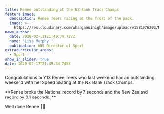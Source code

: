 ```yaml
---
title: Renee outstanding at the NZ Bank Track Champs
feature_image:
  description: Renee Teers racing at the front of the pack.
  image: >-
    https://res.cloudinary.com/whanganuihigh/image/upload/v1581976203/News/Renee_Teers_Feb_2020._MUL.jpg
news_author:
  date: 2020-02-11T21:49:34.727Z
  name: 'Lisa Murphy '
  publication: WHS Director of Sport
extracurricular_areas:
  - Sport
show_in_slider: true
date: 2020-02-17T21:49:34.745Z
---
```

Congratulations to Y13 Renee Teers who last weekend had an outstanding weekend with her Speed Skating at the NZ Bank Track Champs.

**Renee broke the National record by 7 seconds and the New Zealand récord by 0.1 seconds.**

Well done Renee 💚💛
